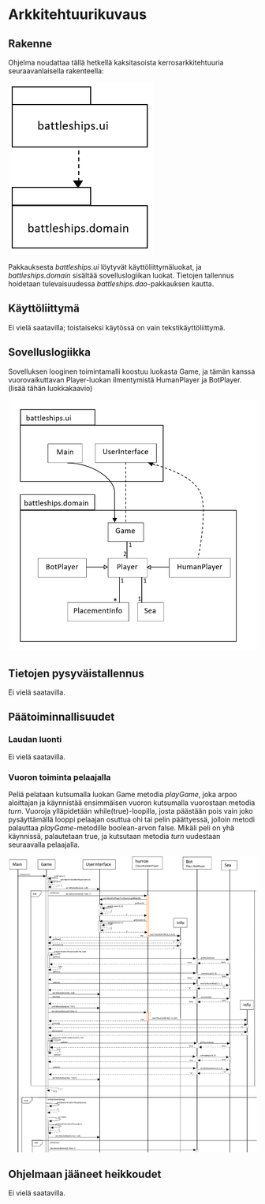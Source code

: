 # Arkkitehtuurikuvaus
## Rakenne
Ohjelma noudattaa tällä hetkellä kaksitasoista kerrosarkkitehtuuria seuraavanlaisella rakenteella: 

![Kerrosarkkitehtuuri](https://github.com/laaksoma/ot-harjoitustyo/blob/refactoring/Battleships/dokumentointi/kaaviot/pakkauskaavio_ilmandao.png)

Pakkauksesta _battleships.ui_ löytyvät käyttöliittymäluokat, ja _battleships.domain_ sisältää sovelluslogiikan luokat. 
Tietojen tallennus hoidetaan tulevaisuudessa _battleships.dao_-pakkauksen kautta.

## Käyttöliittymä
Ei vielä saatavilla; toistaiseksi käytössä on vain tekstikäyttöliittymä.

## Sovelluslogiikka 
Sovelluksen looginen toimintamalli koostuu luokasta Game, ja tämän kanssa vuorovaikuttavan Player-luokan 
ilmentymistä HumanPlayer ja BotPlayer. 
(lisää tähän luokkakaavio)

![Pakkauskaavio](https://github.com/laaksoma/ot-harjoitustyo/blob/refactoring/Battleships/dokumentointi/kaaviot/sovelluslogiikka_laajempi_ilmandao.png)

## Tietojen pysyväistallennus
Ei vielä saatavilla.

## Päätoiminnallisuudet
### Laudan luonti
Ei vielä saatavilla.

### Vuoron toiminta pelaajalla
Peliä pelataan kutsumalla luokan Game metodia _playGame_, joka arpoo aloittajan ja käynnistää ensimmäisen vuoron kutsumalla vuorostaan metodia _turn_. Vuoroja ylläpidetään while(true)-loopilla, josta päästään pois vain joko pysäyttämällä looppi pelaajan osuttua ohi tai pelin päättyessä, jolloin metodi palauttaa _playGame_-metodille boolean-arvon false. Mikäli peli on yhä käynnissä, palautetaan true, ja kutsutaan metodia _turn_ uudestaan seuraavalla pelaajalla.

![Sekvenssikaavio](https://github.com/laaksoma/ot-harjoitustyo/blob/master/Battleships/dokumentointi/kaaviot/sekvenssikaavio_vuoro.png)

## Ohjelmaan jääneet heikkoudet
Ei vielä saatavilla.
